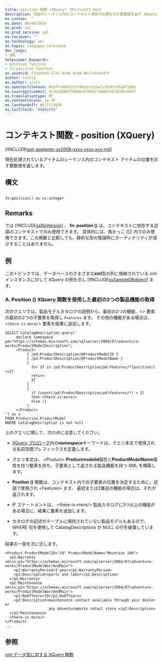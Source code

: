```yaml
---
title: position 関数 (XQuery) |Microsoft Docs
description: 項目のシーケンス内のコンテキスト項目の位置を示す整数値を返す XQuery 関数の位置 () について説明します。
ms.custom: ''
ms.date: 08/09/2016
ms.prod: sql
ms.prod_service: sql
ms.reviewer: ''
ms.technology: xml
ms.topic: language-reference
dev_langs:
- XML
helpviewer_keywords:
- position function
- fn:position function
ms.assetid: f1bab9e4-1715-4c06-9cb0-06c7e0c9c97f
author: rothja
ms.author: jroth
ms.openlocfilehash: 45dffc809f223f9b18cd1dae1c5b951d5a8f1463
ms.sourcegitcommit: 5c7634b007f6808c87094174b80376cb20545d5f
ms.translationtype: MT
ms.contentlocale: ja-JP
ms.lasthandoff: 06/17/2020
ms.locfileid: "84881934"
---
```

# <a name="context-functions---position-xquery"></a>コンテキスト関数 - position (XQuery)
[!INCLUDE[tsql-appliesto-ss2008-xxxx-xxxx-xxx-md](../includes/tsql-appliesto-ss2008-xxxx-xxxx-xxx-md.md)]

  現在処理されているアイテムのシーケンス内のコンテキスト アイテムの位置を示す整数値を返します。  
  
## <a name="syntax"></a>構文  
  
```  
  
fn:position() as xs:integer  
```  
  
## <a name="remarks"></a>Remarks  
 では [!INCLUDE[ssNoVersion](../includes/ssnoversion-md.md)] 、 **fn: position ()** は、コンテキストに依存する述語のコンテキストでのみ使用できます。 具体的には、角かっこ ([]) 内でのみ使用できます。この関数と比較しても、静的な型の推論時にカーディナリティが減少することはありません。  
  
## <a name="examples"></a>例  
 このトピックでは、データベースのさまざまな**xml**型の列に格納されている xml インスタンスに対して XQuery の例を示し [!INCLUDE[ssSampleDBobject](../includes/sssampledbobject-md.md)] ます。  
  
### <a name="a-using-the-position-xquery-function-to-retrieve-the-first-two-product-features"></a>A. Position () XQuery 関数を使用した最初の2つの製品機能の取得  
 次のクエリでは、製品モデルカタログの説明から、最初の2つの機能、<> 要素の最初の2つの子要素を取得し `Features` ます。 その他の機能がある場合は、<`there-is-more/`> 要素を結果に追加します。  
  
```  
SELECT CatalogDescription.query('  
     declare namespace pd="https://schemas.microsoft.com/sqlserver/2004/07/adventure-works/ProductModelDescription";  
     <Product>   
          { /pd:ProductDescription/@ProductModelID }  
          { /pd:ProductDescription/@ProductModelName }   
          {  
            for $f in /pd:ProductDescription/pd:Features/*[position()<=2]  
            return  
            $f   
          }  
          {  
            if (count(/pd:ProductDescription/pd:Features/*) > 2)  
            then <there-is-more/>  
            else ()  
          }   
     </Product>          
') as x  
FROM Production.ProductModel  
WHERE CatalogDescription is not null  
```  
  
 上のクエリに関して、次の点に注意してください。  
  
-   [XQuery プロローグ](../xquery/modules-and-prologs-xquery-prolog.md)内の**namespace**キーワードは、クエリ本文で使用される名前空間プレフィックスを定義します。  
  
-   クエリ本文は、 \<Product> **Productmodelid**属性と**ProductModelName**属性を持つ要素を持ち、子要素として返される製品機能を持つ XML を構築します。  
  
-   **Position ()** 関数は、コンテキスト内での子要素の位置を決定するために、述語で使用され \<Features> ます。 最初または2番目の機能の場合は、それが返されます。  
  
-   IF ステートメントは、 \<there-is-more/> 製品カタログに3つ以上の機能がある場合に、結果に要素を追加します。  
  
-   カタログの記述がテーブルに保持されていない製品モデルもあるので、WHERE 句を使用して CatalogDescriptions が NULL の行を破棄しています。  
  
 結果の一部を次に示します。  
  
```  
<Product ProductModelID="19" ProductModelName="Mountain 100">  
  <p1:Warranty xmlns:p1="https://schemas.microsoft.com/sqlserver/2004/07/adventure-works/ProductModelWarrAndMain">  
    <p1:WarrantyPeriod>3 year</p1:WarrantyPeriod>  
    <p1:Description>parts and labor</p1:Description>  
  </p1:Warranty>  
  <p2:Maintenance xmlns:p2="https://schemas.microsoft.com/sqlserver/2004/07/adventure-works/ProductModelWarrAndMain">  
    <p2:NoOfYears>10</p2:NoOfYears>  
    <p2:Description>maintenance contact available through your dealer or  
                    any AdventureWorks retail store.</p2:Description>  
  </p2:Maintenance>  
  <there-is-more/>  
</Product>   
...  
```  
  
## <a name="see-also"></a>参照  
 [xml データ型に対する XQuery 関数](../xquery/xquery-functions-against-the-xml-data-type.md)  
  
  
